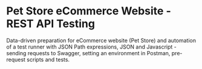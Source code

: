 # Pet Store eCommerce Website - REST API Testing

Data-driven preparation for eCommerce website (Pet Store) and automation of a test runner with JSON Path expressions, JSON and Javascript - sending requests to Swagger, setting an environment in Postman, pre-request scripts and tests.
